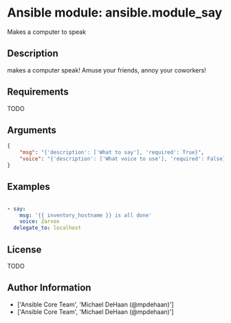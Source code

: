 # Ansible module: ansible.module_say


Makes a computer to speak

## Description

makes a computer speak! Amuse your friends, annoy your coworkers!

## Requirements

TODO

## Arguments

``` json
{
    "msg": "{'description': ['What to say'], 'required': True}",
    "voice": "{'description': ['What voice to use'], 'required': False}",
}
```

## Examples


``` yaml

- say:
    msg: '{{ inventory_hostname }} is all done'
    voice: Zarvox
  delegate_to: localhost

```

## License

TODO

## Author Information
  - ['Ansible Core Team', 'Michael DeHaan (@mpdehaan)']
  - ['Ansible Core Team', 'Michael DeHaan (@mpdehaan)']
